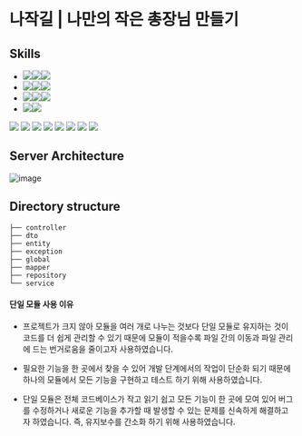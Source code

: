 # 나작길 | 나만의 작은 총장님 만들기

## Skills
- <img src="https://img.shields.io/badge/Framework-%23121011?style=for-the-badge"><img src="https://img.shields.io/badge/springboot-6DB33F?style=for-the-badge&logo=springboot&logoColor=white"><img src="https://img.shields.io/badge/3.1.4-515151?style=for-the-badge">
- <img src="https://img.shields.io/badge/Build-%23121011?style=for-the-badge"><img src="https://img.shields.io/badge/Gradle-02303A?style=for-the-badge&logo=Gradle&logoColor=white"><img src="https://img.shields.io/badge/8.1.2-515151?style=for-the-badge">
- <img src="https://img.shields.io/badge/Language-%23121011?style=for-the-badge"><img src="https://img.shields.io/badge/java-%23ED8B00?style=for-the-badge&logo=openjdk&logoColor=white"><img src="https://img.shields.io/badge/17-515151?style=for-the-badge">
- <img src="https://img.shields.io/badge/Project Encoding-%23121011?style=for-the-badge"><img src="https://img.shields.io/badge/UTF 8-EA2328?style=for-the-badge">
  
<img src="https://img.shields.io/badge/Spring Security-6DB33F?style=for-the-badge&logo=Spring Security&logoColor=white"> <img src="https://img.shields.io/badge/Jwt-6DB33F?style=for-the-badge&logo=Jwt&logoColor=white">
<img src="https://img.shields.io/badge/JPA-6DB33F?style=for-the-badge&logo=JPA&logoColor=white">
<img src="https://img.shields.io/badge/MySQL-4479A1?style=for-the-badge&logo=MySQL&logoColor=white">
<img src="https://img.shields.io/badge/Amazon AWS-232F3E?style=for-the-badge&logo=Amazon AWS&logoColor=white">
<img src="https://img.shields.io/badge/NGINX-009639?style=for-the-badge&logo=NGINX&logoColor=white">
<img src="https://img.shields.io/badge/Amazon EC2-FF9900?style=for-the-badge&logo=Amazon EC2&logoColor=white">
<img src="https://img.shields.io/badge/Amazon S3-569A31?style=for-the-badge&logo=Amazon S3&logoColor=white">  

## Server Architecture
![image](https://github.com/najakgil/najakgil-server/assets/87763333/e2aaac34-2258-4e70-a1eb-3854bb3494e1)  

## Directory structure
```
├── controller
├── dto
├── entity
├── exception
├── global
├── mapper
├── repository
└── service
```

#### 단일 모듈 사용 이유
- 프로젝트가 크지 않아 모듈을 여러 개로 나누는 것보다 단일 모듈로 유지하는 것이 코드를 더 쉽게 관리할 수 있기 때문에 모듈이 적을수록 파일 간의 이동과 파일 관리에 드는 번거로움을 줄이고자 사용하였습니다.

- 필요한 기능을 한 곳에서 찾을 수 있어 개발 단계에서의 작업이 단순화 되기 때문에 하나의 모듈에서 모든 기능을 구현하고 테스트 하기 위해 사용하였습니다.

- 단일 모듈은 전체 코드베이스가 작고 읽기 쉽고 모든 기능이 한 곳에 모여 있어 버그를 수정하거나 새로운 기능을 추가할 때 발생할 수 있는 문제를 신속하게 해결하고자 하였습니다. 즉, 유지보수를 간소화 하기 위해 사용하였습니다.
